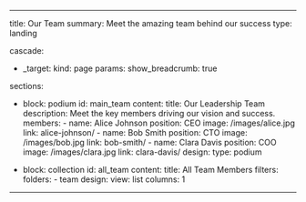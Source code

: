 
---
title: Our Team
summary: Meet the amazing team behind our success
type: landing

cascade:
  - _target:
      kind: page
    params:
      show_breadcrumb: true

sections:
  - block: podium
    id: main_team
    content:
      title: Our Leadership Team
      description: Meet the key members driving our vision and success.
      members:
        - name: Alice Johnson
          position: CEO
          image: /images/alice.jpg
          link: alice-johnson/
        - name: Bob Smith
          position: CTO
          image: /images/bob.jpg
          link: bob-smith/
        - name: Clara Davis
          position: COO
          image: /images/clara.jpg
          link: clara-davis/
      design:
        type: podium

  - block: collection
    id: all_team
    content:
      title: All Team Members
      filters:
        folders:
          - team
      design:
        view: list
        columns: 1
---
